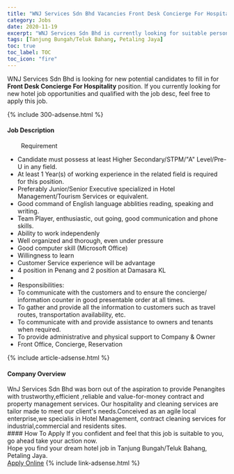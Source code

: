 ```yaml
---
title: "WNJ Services Sdn Bhd Vacancies Front Desk Concierge For Hospitality" 
category: Jobs 
date: 2020-11-19 
excerpt: "WNJ Services Sdn Bhd is currently looking for suitable person to fill in the Front Desk Concierge For Hospitality which positioned at Tanjung Bungah/Teluk Bahang, Petaling Jaya" 
tags: [Tanjung Bungah/Teluk Bahang, Petaling Jaya] 
toc: true 
toc_label: TOC 
toc_icon: "fire" 
--- 
```


<p>WNJ Services Sdn Bhd is looking for new potential candidates to fill in for <b>Front Desk Concierge For Hospitality</b> position. If you currently looking for new hotel job opportunities and qualified with the job desc, feel free to apply this job.
</p>{% include 300-adsense.html %} 
<div><div><div><h4>Job Description</h4></div></div><div><div><span><div><div>&#160; &#160; &#160; &#160; Requirement</div><ul><li>Candidate must possess at least Higher Secondary/STPM/"A" Level/Pre-U&#160;in any field.</li><li>At least 1&#160;Year(s) of working experience in the related field is required for this position.</li><li>Preferably Junior/Senior Executive specialized in Hotel Management/Tourism Services or equivalent.</li><li>Good command of English language abblities reading, speaking and writing.</li><li>Team Player, enthusiastic, out going, good communication and phone skills.</li><li>Ability to work independenly</li><li>Well organized and thorough, even under pressure</li><li>Good computer skill (Microsoft Office)</li><li>Willingness to learn</li><li>Customer Service experience will be advantage</li><li>4 position in Penang and 2 position at Damasara KL &#160;</li><li>&#160;</li><li><div>Responsibilities:&#160;</div></li><li>To communicate with the customers and to ensure the concierge/ information counter in good presentable order at all times.</li><li>To gather and provide all the information to customers such as travel routes, transportation availability, etc.</li><li>To communicate with and provide assistance to owners and tenants when required.</li><li>To provide administrative and physical support to Company &amp; Owner</li><li>Front Office, Concierge, Reservation</li></ul></div></span></div></div></div> 
{% include article-adsense.html %} 
<div><div><div><h4>Company Overview</h4></div></div><div><div><span><div><div>WnJ Services Sdn Bhd was born out of the aspiration to provide Penangites with trustworthy,efficient ,reliable and value-for-money contract and property management services. Our hospitality and cleaning services are tailor made to meet our client's needs.Conceived as an agile local enterprise,we specialis in Hotel Management, contract cleaning services for industrial,commercial and residents sites.</div></div></span></div></div></div> 
#### How To Apply 
If you confident and feel that this job is suitable to you, go ahead take your action now. <br/> 
Hope you find your dream hotel job in Tanjung Bungah/Teluk Bahang, Petaling Jaya. <br/> 
<a href="https://www.jobstreet.com.my/en/job/front-desk-concierge-for-hospitality-4427952?jobId=jobstreet-my-job-4427952&sectionRank=2&token=0~52e2c19f-9211-4276-90b6-f735abc16307&fr=SRP%20View%20In%20New%20Ta" class="btn btn--info" target="_blank" rel="nofollow noopenner">Apply Online</a> 
{% include link-adsense.html %} 
